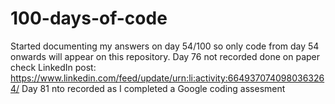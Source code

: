 # 100-days-of-code
Started documenting my answers on day 54/100 so only code from day 54 onwards will appear on this repository. Day 76 not recorded done on  paper check LinkedIn post: https://www.linkedin.com/feed/update/urn:li:activity:6649370740980363264/
Day 81 nto recorded as I completed a Google coding assesment
